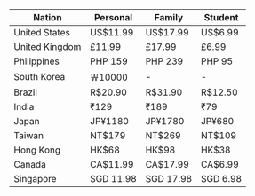    Nation     |  Personal  |  Family  |  Student
--------------|-----------|-----------|----------
United States |  US$11.99 |  US$17.99 | US$6.99
United Kingdom|  £11.99   |  £17.99   | £6.99
Philippines   |  PHP 159  |  PHP 239  | PHP 95
South Korea   |  ￦10000  |  -        | -
Brazil        |  R$20.90  |  R$31.90  | R$12.50
India         |  ₹129     |  ₹189     | ₹79
Japan         |  JP¥1180  |  JP¥1780  | JP¥680
Taiwan        |  NT$179   |  NT$269   | NT$109
Hong Kong     |  HK$68    |  HK$98    | HK$38
Canada        |  CA$11.99 |  CA$17.99 | CA$6.99
Singapore     |  SGD 11.98|  SGD 17.98| SGD 6.98
